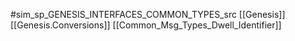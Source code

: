 #sim_sp_GENESIS_INTERFACES_COMMON_TYPES_src
[[Genesis]]
[[Genesis.Conversions]]
[[Common_Msg_Types_Dwell_Identifier]]
